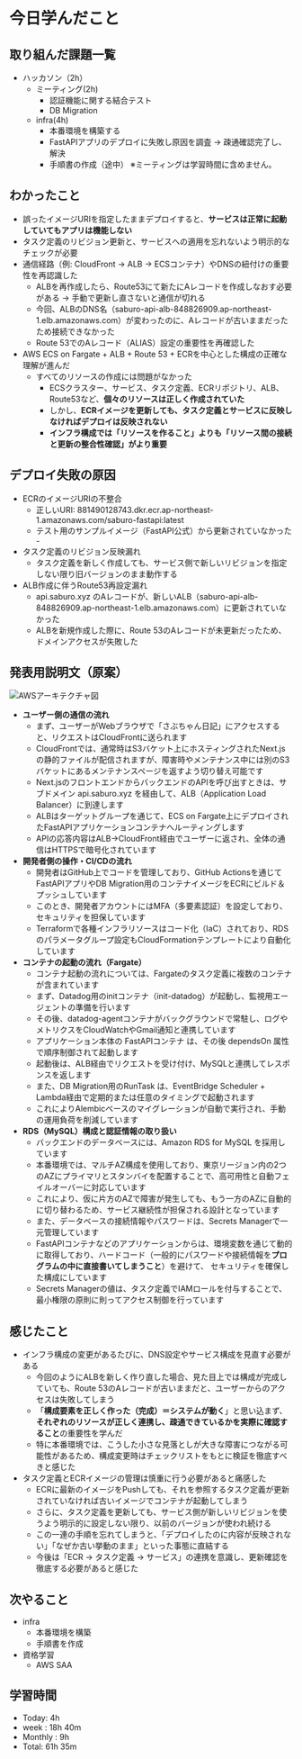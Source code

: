 # 今日学んだこと

## 取り組んだ課題一覧
- ハッカソン（2h）
    - ミーティング(2h)
         - 認証機能に関する結合テスト
         - DB Migration
    - infra(4h)
         - 本番環境を構築する
         - FastAPIアプリのデプロイに失敗し原因を調査 → 疎通確認完了し、解決
         - 手順書の作成（途中）
※ミーティングは学習時間に含めません。     

## わかったこと
- 誤ったイメージURIを指定したままデプロイすると、**サービスは正常に起動していてもアプリは機能しない**
- タスク定義のリビジョン更新と、サービスへの適用を忘れないよう明示的なチェックが必要
- 通信経路（例: CloudFront → ALB → ECSコンテナ）やDNSの紐付けの重要性を再認識した
    - ALBを再作成したら、Route53にて新たにAレコードを作成しなおす必要がある → 手動で更新し直さないと通信が切れる
    - 今回、ALBのDNS名（saburo-api-alb-848826909.ap-northeast-1.elb.amazonaws.com）が変わったのに、Aレコードが古いままだったため接続できなかった
    - Route 53でのAレコード（ALIAS）設定の重要性を再確認した
- AWS ECS on Fargate + ALB + Route 53 + ECRを中心とした構成の正確な理解が進んだ
    - すべてのリソースの作成には問題がなかった
         - ECSクラスター、サービス、タスク定義、ECRリポジトリ、ALB、Route53など、**個々のリソースは正しく作成されていた**
         - しかし、**ECRイメージを更新しても、タスク定義とサービスに反映しなければデプロイは反映されない**
         -  **インフラ構成では「リソースを作ること」よりも「リソース間の接続と更新の整合性確認」がより重要** 

## デプロイ失敗の原因
- ECRのイメージURIの不整合
   - 正しいURI: 881490128743.dkr.ecr.ap-northeast-1.amazonaws.com/saburo-fastapi:latest
   - テスト用のサンプルイメージ（FastAPI公式）から更新されていなかった   - 
- タスク定義のリビジョン反映漏れ
   - タスク定義を新しく作成しても、サービス側で新しいリビジョンを指定しない限り旧バージョンのまま動作する
- ALB作成に伴うRoute53再設定漏れ
   - api.saburo.xyz のAレコードが、新しいALB（saburo-api-alb-848826909.ap-northeast-1.elb.amazonaws.com）に更新されていなかった
   - ALBを新規作成した際に、Route 53のAレコードが未更新だったため、ドメインアクセスが失敗した

## 発表用説明文（原案）

![AWSアーキテクチャ図](/img/20250503-aws-architecturediagram.png)

- **ユーザー側の通信の流れ**
   - まず、ユーザーがWebブラウザで「さぶちゃん日記」にアクセスすると、リクエストはCloudFrontに送られます
   - CloudFrontでは、通常時はS3バケット上にホスティングされたNext.jsの静的ファイルが配信されますが、障害時やメンテナンス中には別のS3バケットにあるメンテナンスページを返すよう切り替え可能です
   - Next.jsのフロントエンドからバックエンドのAPIを呼び出すときは、サブドメイン api.saburo.xyz を経由して、ALB（Application Load Balancer）に到達します
   - ALBはターゲットグループを通じて、ECS on Fargate上にデプロイされたFastAPIアプリケーションコンテナへルーティングします
   - APIの応答内容はALB→CloudFront経由でユーザーに返され、全体の通信はHTTPSで暗号化されています
- **開発者側の操作・CI/CDの流れ**
   - 開発者はGitHub上でコードを管理しており、GitHub Actionsを通じてFastAPIアプリやDB Migration用のコンテナイメージをECRにビルド＆プッシュしています
   - このとき、開発者アカウントにはMFA（多要素認証）を設定しており、セキュリティを担保しています
   - Terraformで各種インフラリソースはコード化（IaC）されており、RDSのパラメータグループ設定もCloudFormationテンプレートにより自動化しています
- **コンテナの起動の流れ（Fargate）**
   - コンテナ起動の流れについては、Fargateのタスク定義に複数のコンテナが含まれています
   - まず、Datadog用のinitコンテナ（init-datadog）が起動し、監視用エージェントの準備を行います
   - その後、datadog-agentコンテナがバックグラウンドで常駐し、ログやメトリクスをCloudWatchやGmail通知と連携しています
   - アプリケーション本体の FastAPIコンテナ は、その後 dependsOn 属性で順序制御されて起動します
   - 起動後は、ALB経由でリクエストを受け付け、MySQLと連携してレスポンスを返します
   - また、DB Migration用のRunTask は、EventBridge Scheduler + Lambda経由で定期的または任意のタイミングで起動されます
   - これによりAlembicベースのマイグレーションが自動で実行され、手動の運用負荷を削減しています
- **RDS（MySQL）構成と認証情報の取り扱い**
   - バックエンドのデータベースには、Amazon RDS for MySQL を採用しています
   - 本番環境では、マルチAZ構成を使用しており、東京リージョン内の2つのAZにプライマリとスタンバイを配置することで、高可用性と自動フェイルオーバーに対応しています
   - これにより、仮に片方のAZで障害が発生しても、もう一方のAZに自動的に切り替わるため、サービス継続性が担保される設計となっています
   - また、データベースの接続情報やパスワードは、Secrets Managerで一元管理しています
   - FastAPIコンテナなどのアプリケーションからは、環境変数を通じて動的に取得しており、ハードコード（一般的にパスワードや接続情報を**プログラムの中に直接書いてしまうこと**）を避けて、
   セキュリティを確保した構成にしています
   - Secrets Managerの値は、タスク定義でIAMロールを付与することで、最小権限の原則に則ってアクセス制御を行っています

## 感じたこと
- インフラ構成の変更があるたびに、DNS設定やサービス構成を見直す必要がある
    - 今回のようにALBを新しく作り直した場合、見た目上では構成が完成していても、Route 53のAレコードが古いままだと、ユーザーからのアクセスは失敗してしまう
    - 「**構成要素を正しく作った（完成）＝システムが動く**」と思い込まず、**それぞれのリソースが正しく連携し、疎通できているかを実際に確認すること**の重要性を学んだ
    - 特に本番環境では、こうした小さな見落としが大きな障害につながる可能性があるため、構成変更時はチェックリストをもとに検証を徹底すべきと感じた
- タスク定義とECRイメージの管理は慎重に行う必要があると痛感した
   - ECRに最新のイメージをPushしても、それを参照するタスク定義が更新されていなければ古いイメージでコンテナが起動してしまう
   - さらに、タスク定義を更新しても、サービス側が新しいリビジョンを使うよう明示的に設定しない限り、以前のバージョンが使われ続ける
   - この一連の手順を忘れてしまうと、「デプロイしたのに内容が反映されない」「なぜか古い挙動のまま」といった事態に直結する
   - 今後は「ECR → タスク定義 → サービス」の連携を意識し、更新確認を徹底する必要があると感じた

## 次やること
- infra
    - 本番環境を構築
    - 手順書を作成
- 資格学習
    - AWS SAA

## 学習時間
- Today: 4h
- week : 18h 40m
- Monthly : 9h
- Total: 61h 35m
